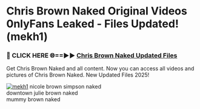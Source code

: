 # Chris Brown Naked Original Videos 0nlyFans Leaked - Files Updated! (mekh1)

<h3>🔴 CLICK HERE 🌐==►► <a href="https://tinyurl.com/up5wt9bj" rel="nofollow">Chris Brown Naked Updated Files</a></h3>

Get Chris Brown Naked and all content. Now you can access all videos and pictures of Chris Brown Naked. New Updated Files 2025!

[![mekh1](https://i.imgur.com/ABiUzMV.gif)](https://tinyurl.com/up5wt9bj)
nicole brown simpson naked<br>
downtown julie brown naked<br>
mummy brown naked